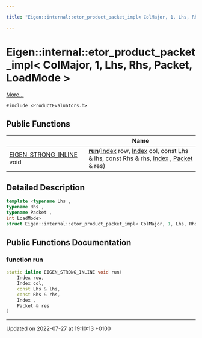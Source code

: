 ```yaml
---

title: "Eigen::internal::etor_product_packet_impl< ColMajor, 1, Lhs, Rhs, Packet, LoadMode >"

---
```


# Eigen::internal::etor_product_packet_impl< ColMajor, 1, Lhs, Rhs, Packet, LoadMode >



 [More...](#detailed-description)


`#include <ProductEvaluators.h>`

## Public Functions

|                | Name           |
| -------------- | -------------- |
| <a href="http://example.org/files/macros_8h/#define-eigen-strong-inline">EIGEN_STRONG_INLINE</a> void | **[run](http://example.org/classes/structeigen_1_1internal_1_1etor__product__packet__impl_3_01colmajor_00_011_00_01lhs_00_01rhs_00_01packet_00_01loadmode_01_4/#function-run)**(<a href="http://example.org/namespaces/namespaceeigen/#typedef-index">Index</a> row, <a href="http://example.org/namespaces/namespaceeigen/#typedef-index">Index</a> col, const Lhs & lhs, const Rhs & rhs, <a href="http://example.org/namespaces/namespaceeigen/#typedef-index">Index</a> , <a href="http://example.org/classes/unioneigen_1_1internal_1_1packet/">Packet</a> & res) |

## Detailed Description

```cpp
template <typename Lhs ,
typename Rhs ,
typename Packet ,
int LoadMode>
struct Eigen::internal::etor_product_packet_impl< ColMajor, 1, Lhs, Rhs, Packet, LoadMode >;
```

## Public Functions Documentation

### function run

```cpp
static inline EIGEN_STRONG_INLINE void run(
    Index row,
    Index col,
    const Lhs & lhs,
    const Rhs & rhs,
    Index ,
    Packet & res
)
```


-------------------------------

Updated on 2022-07-27 at 19:10:13 +0100